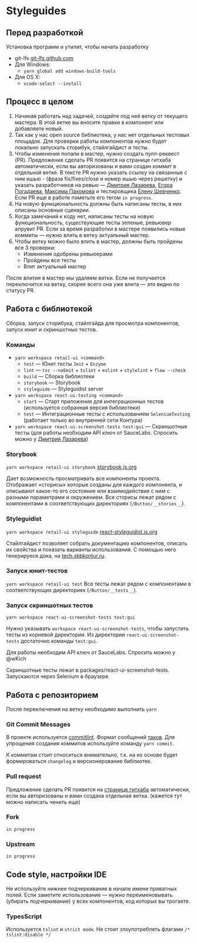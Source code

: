 # Styleguides
## Перед разработкой
Установка программ и утилит, чтобы начать разработку

- git-lfs [git-lfs.github.com](https://git-lfs.github.com)
- Для Windows:
  - `yarn global add windows-build-tools`
- Для OS X:
  - `xcode-select --install`


## Процесс в целом
1. Начиная работать над задачей, создайте под неё ветку от текущего мастера. В этой ветке вы вносите правки в компонент или добавляете новый. 
2. Так как у нас open source библиотека, у нас нет отдельных тестовых площадок. Для проверки работы компонентов нужно будет локально запускать сторибук, стайлгайдист и тесты.
3. Чтобы изменения попали в мастер, нужно создать пулл-реквест (PR). Предложение сделать PR появится на странице гитхаба автоматически, если вы авторизованы и вами создан коммит в отдельной ветке. В тексте PR нужно указать ссылку на связанные с ним ишью - (фраза fix/fixes/close и номер ишью через решетку) и указать разработчиков на ревью — [Дмитрия Лазарева](https://github.com/wKich), [Егора Погадаева](https://github.com/zhzz), [Максима Пахомова](https://github.com/lossir) и тестировщика [Елену Шевченко](https://github.com/lenoraart). Если PR еще в работе пометьте его тегом `in progress`.
4. На новую функциональность должны быть написаны тесты, в них описаны основные сценарии.
5. Когда замечаний к коду нет, написаны тесты на новую функциональность, существующие тесты зеленые, ревьювер апрувит PR. Если за время разработки в мастере появились новые коммиты — нужно влить в ветку актуальный мастер.
6. Чтобы ветку можно было влить в мастер, должны быть пройдены все 3 проверки: 
    - Изменения одобрены ревьюерами
    - Пройдены все тесты
    - Влит актуальный мастер

После влития в мастер мы удаляем ветки. Если не получается переключится на ветку, скорее всего она уже влита — это видно по статусу PR.

## Работа с библиотекой
Сборка, запуск сторибука, стайлгайда для просмотра компонентов, запуск юнит и скриншотных тестов.
### Команды
- `yarn workspace retail-ui <command>`
  - `test` — Юнит тесты `Jest` + `Enzyme`
  - `lint` — `tsc --noEmit` + `tslint` + `eslint` + `stylelint` + `flow --check`
  - `build` — Сборка библиотеки
  - `storybook` — Storybook
  - `styleguide` — Styleguidist server
- `yarn workspace react-ui-testing <command>`
  - `start` — Старт приложения для интеграционных тестов (используется собранная версия библиотеки)
  - `test` — Интеграционные тесты с использованием `SeleniumTesting` (работает только во внутренней сети Контура)
- `yarn workspace react-ui-screenshot-tests test:gui` — Скриншотные тесты (для работы необходим API ключ от SauceLabs. Спросить можно у [Дмитрия Лазарева](https://github.com/wKich))

### Storybook
`yarn workspace retail-ui storybook`
[storybook.js.org](https://storybook.js.org) 

Дает возможность просматривать все компоненты проекта. Отображает «сторисы» которые созданы для каждого компонента, и описывают какое-то его состояние или взаимодействие с ним с разными параметрами и окружением. Все сторисы лежат рядом с компонентами в соответствующих директориях (`/Button/__stories__`). 

### Styleguidist
`yarn workspace retail-ui styleguide`
[react-styleguidist.js.org](https://react-styleguidist.js.org)

Стайлгайдист позволяет собрать документацию компонентов, описать их свойства и показать варианты использования. С помощью него генерируеся дока, на [tech.skbkontur.ru](http://tech.skbkontur.ru/react-ui/).

### Запуск юнит-тестов
`yarn workspace retail-ui test`
Все тесты лежат рядом с компонентами в соответствующих директориях (`/Button/__tests__`). 

### Запуск скриншотных тестов
`yarn workspace react-ui-screenshot-tests test:gui`

Нужно указывать `workspace react-ui-screenshot-tests`, чтобы запустить тесты из корневой директории. Из директории `react-ui-screenshot-tests` достаточно команды `test:gui`.

Для работы необходим API ключ от SauceLabs. Спросить можно у @wKich

Скриншотные тесты лежат в packages/react-ui-screenshot-tests. Запускаются через Selenium в браузере.

## Работа с репозиторием
После переключения на ветку необходимо выполнить `yarn`

### Git Commit Messages
В проекте используется [commitlint](http://marionebl.github.io/commitlint/#/). Формат сообщений [таков](https://conventionalcommits.org/). Для упрощения создания коммитов используйте команду `yarn commit`. 

К коммитам стоит относиться внимательно, т.к. на их основе будет формироваться `changelog` и версионирование библиотек.

### Pull request
Предложение сделать PR появится на [странице гитхаба](https://github.com/skbkontur/retail-ui/pulls)  автоматически, если вы авторизованы и вами создана отдельная ветка. 
(кажется тут можно написать ченить еще)

### Fork
`in progress`

### Upstream
`in progress`


## Code style, настройки IDE

Не используйте нижнее подчеркивание в начале имени приватных полей. Если заметите использование — нужно переименовывать (убирать подчеркивание) у всех компонентов, код которых вы трогаете.

### TypesScript
Используется `tslint` и `strict mode`. Не стоит злоупотреблять флагами `/* tslint:disable */`
